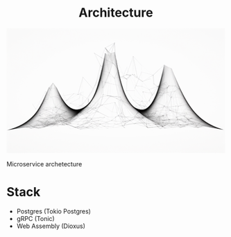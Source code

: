 <h1 align="center"> Architecture </h1>

<p align="center" width="100%"><img src="./src/images/network_distribution.png" /></p>

Microservice archetecture

# Stack

- Postgres (Tokio Postgres)
- gRPC (Tonic)
- Web Assembly (Dioxus)